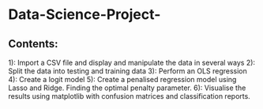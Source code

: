 # Data-Science-Project-
## Contents:
1): Import a CSV file and display and manipulate the data in several ways
2): Split the data into testing and training data
3): Perform an OLS regression
4): Create a logit model
5): Create a penalised regression model using Lasso and Ridge. Finding the optimal penalty parameter.
6): Visualise the results using matplotlib with confusion matrices and classification reports.
